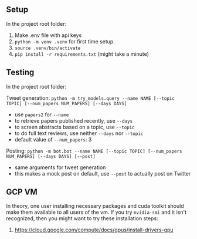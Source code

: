 ## Setup

In the project root folder:

1.  Make .env file with api keys
2. `python -m venv .venv` for first time setup.
3. `source .venv/bin/activate` 
4. `pip install -r requirements.txt` (might take a minute)

## Testing

In the project root folder:

Tweet generation: `python -m try_models.query --name NAME [--topic TOPIC] [--num_papers NUM_PAPERS] [--days DAYS]`
- use `papers2` for `--name`
- to retrieve papers published recently, use `--days`
- to screen abstracts based on a topic, use `--topic`
- to do full text reviews, use neither `--days` nor `--topic`
- default value of `--num_papers`: 3

Posting: `python -m bot.bot --name NAME [--topic TOPIC] [--num_papers NUM_PAPERS] [--days DAYS] [--post]`
- same arguments for tweet generation
- this makes a mock post on default, use `--post` to actually post on Twitter

## GCP VM

In theory, one user installing necessary packages and cuda toolkit should make them available to all users of the vm. 
If you try `nvidia-smi` and it isn't recognized, then you might want to try these installation steps: 

1. https://cloud.google.com/compute/docs/gpus/install-drivers-gpu
